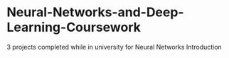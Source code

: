 # Neural-Networks-and-Deep-Learning-Coursework
3 projects completed while in university for Neural Networks Introduction
